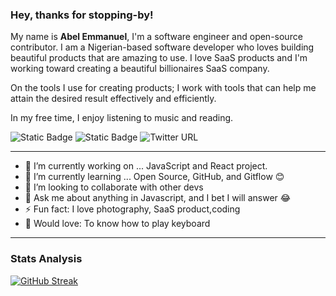 ### Hey, thanks for stopping-by!

My name is **Abel Emmanuel**, I'm a software engineer and open-source contributor. I am a Nigerian-based software developer who loves building beautiful products that are amazing to use. I love SaaS products and I'm working toward creating a beautiful billionaires SaaS company.

On the tools I use for creating products; I work with tools that can help me attain the desired result effectively and efficiently. 

In my free time, I enjoy listening to music and reading.


![Static Badge](https://img.shields.io/badge/learn-20%25-blue)
![Static Badge](https://img.shields.io/badge/practice-80%25-green)
![Twitter URL](https://img.shields.io/twitter/url?url=https%3A%2F%2Ftwitter.com%2Fabellmanuell)

---
- 🔭 I’m currently working on ... JavaScript and React project.
- 🌱 I’m currently learning ... Open Source, GitHub, and Gitflow 😊
- 👯 I’m looking to collaborate with other devs
- 💬 Ask me about anything in Javascript, and I bet I will answer 😂
- ⚡ Fun fact: I love photography, SaaS product,coding
- 🎹 Would love: To know how to play keyboard

***

### Stats Analysis 
[![GitHub Streak](https://streak-stats.demolab.com?user=abellmanuell&theme=vue)](https://git.io/streak-stats)
